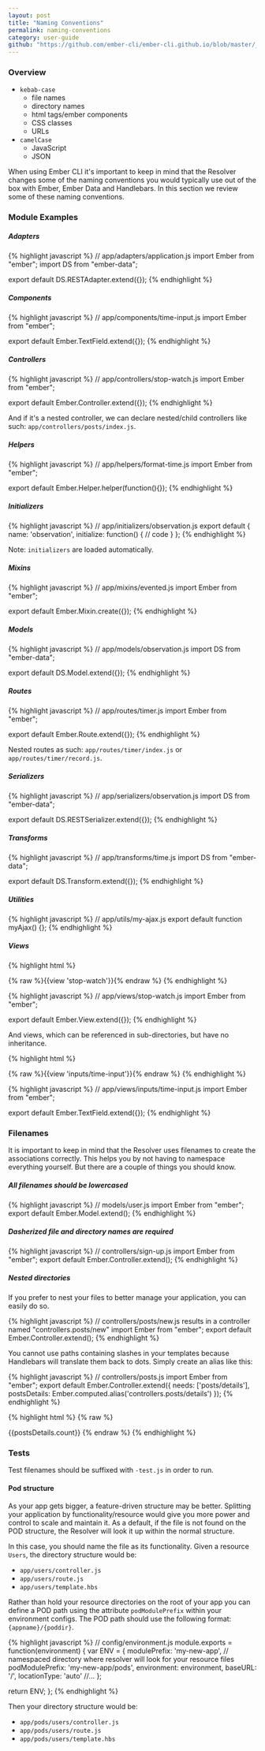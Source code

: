 ```yaml
---
layout: post
title: "Naming Conventions"
permalink: naming-conventions
category: user-guide
github: "https://github.com/ember-cli/ember-cli.github.io/blob/master/_posts/2014-04-01-naming-conventions.md"
---
```



### Overview

- `kebab-case`
  - file names
  - directory names
  - html tags/ember components
  - CSS classes
  - URLs
- `camelCase`
  - JavaScript
  - JSON

When using Ember CLI it's important to keep in mind that the Resolver changes
some of the naming conventions you would typically use out of the box with
Ember, Ember Data and Handlebars. In this section we review some of these
naming conventions.

### Module Examples

##### Adapters

{% highlight javascript %}
// app/adapters/application.js
import Ember from "ember";
import DS from "ember-data";

export default DS.RESTAdapter.extend({});
{% endhighlight %}

##### Components

{% highlight javascript %}
// app/components/time-input.js
import Ember from "ember";

export default Ember.TextField.extend({});
{% endhighlight %}

##### Controllers

{% highlight javascript %}
// app/controllers/stop-watch.js
import Ember from "ember";

export default Ember.Controller.extend({});
{% endhighlight %}

And if it's a nested controller, we can declare nested/child controllers
like such: `app/controllers/posts/index.js`.

##### Helpers

{% highlight javascript %}
// app/helpers/format-time.js
import Ember from "ember";

export default Ember.Helper.helper(function(){});
{% endhighlight %}

##### Initializers

{% highlight javascript %}
// app/initializers/observation.js
export default {
  name: 'observation',
  initialize: function() {
    // code
  }
};
{% endhighlight %}

Note: `initializers` are loaded automatically.

##### Mixins

{% highlight javascript %}
// app/mixins/evented.js
import Ember from "ember";

export default Ember.Mixin.create({});
{% endhighlight %}

##### Models

{% highlight javascript %}
// app/models/observation.js
import DS from "ember-data";

export default DS.Model.extend({});
{% endhighlight %}

##### Routes

{% highlight javascript %}
// app/routes/timer.js
import Ember from "ember";

export default Ember.Route.extend({});
{% endhighlight %}

Nested routes as such: `app/routes/timer/index.js` or `app/routes/timer/record.js`.

##### Serializers

{% highlight javascript %}
// app/serializers/observation.js
import DS from "ember-data";

export default DS.RESTSerializer.extend({});
{% endhighlight %}

##### Transforms

{% highlight javascript %}
// app/transforms/time.js
import DS from "ember-data";

export default DS.Transform.extend({});
{% endhighlight %}

##### Utilities

{% highlight javascript %}
// app/utils/my-ajax.js
export default function myAjax() {};
{% endhighlight %}

##### Views

{% highlight html %}
<!-- app/index.hbs -->
{% raw %}{{view 'stop-watch'}}{% endraw %}
{% endhighlight %}

{% highlight javascript %}
// app/views/stop-watch.js
import Ember from "ember";

export default Ember.View.extend({});
{% endhighlight %}

And views, which can be referenced in sub-directories, but have no inheritance.

{% highlight html %}
<!-- app/index.hbs -->
{% raw %}{{view 'inputs/time-input'}}{% endraw %}
{% endhighlight %}

{% highlight javascript %}
// app/views/inputs/time-input.js
import Ember from "ember";

export default Ember.TextField.extend({});
{% endhighlight %}

### Filenames

It is important to keep in mind that the Resolver uses filenames to create
the associations correctly. This helps you by not having to namespace everything
yourself. But there are a couple of things you should know.

##### All filenames should be lowercased

{% highlight javascript %}
// models/user.js
import Ember from "ember";
export default Ember.Model.extend();
{% endhighlight %}

##### Dasherized file and directory names are required

{% highlight javascript %}
// controllers/sign-up.js
import Ember from "ember";
export default Ember.Controller.extend();
{% endhighlight %}

##### Nested directories

If you prefer to nest your files to better manage your application, you can easily do so.

{% highlight javascript %}
// controllers/posts/new.js results in a controller named "controllers.posts/new"
import Ember from "ember";
export default Ember.Controller.extend();
{% endhighlight %}

You cannot use paths containing slashes in your templates because Handlebars will translate
them back to dots. Simply create an alias like this:

{% highlight javascript %}
// controllers/posts.js
import Ember from "ember";
export default Ember.Controller.extend({
  needs: ['posts/details'],
  postsDetails: Ember.computed.alias('controllers.posts/details')
});
{% endhighlight %}

{% highlight html %}
{% raw %}
<!-- templates/posts.hbs -->
<!-- because {{controllers.posts/details.count}} does not work -->
{{postsDetails.count}}
{% endraw %}
{% endhighlight %}

### Tests

Test filenames should be suffixed with `-test.js` in order to run.

#### Pod structure

As your app gets bigger, a feature-driven structure may be better. Splitting
your application by functionality/resource would give you more power and
control to scale and maintain it. As a default, if the file is not found on the
POD structure, the Resolver will look it up within the normal structure.

In this case, you should name the file as its functionality. Given a resource
`Users`, the directory structure would be:

- `app/users/controller.js`
- `app/users/route.js`
- `app/users/template.hbs`

Rather than hold your resource directories on the root of your app you can define a POD path using the attribute `podModulePrefix` within your environment configs. The POD path should use the following format: `{appname}/{poddir}`.

{% highlight javascript %}
// config/environment.js
module.exports = function(environment) {
  var ENV = {
    modulePrefix: 'my-new-app',
    // namespaced directory where resolver will look for your resource files
    podModulePrefix: 'my-new-app/pods',
    environment: environment,
    baseURL: '/',
    locationType: 'auto'
    //...
  };

  return ENV;
};
{% endhighlight %}

Then your directory structure would be:

- `app/pods/users/controller.js`
- `app/pods/users/route.js`
- `app/pods/users/template.hbs`
